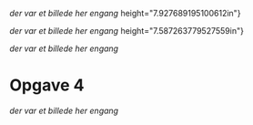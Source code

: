 *der var et billede her engang*
height="7.927689195100612in"}

*der var et billede her engang*
height="7.587263779527559in"}

*der var et billede her engang*

# Opgave 4

*der var et billede her engang*
